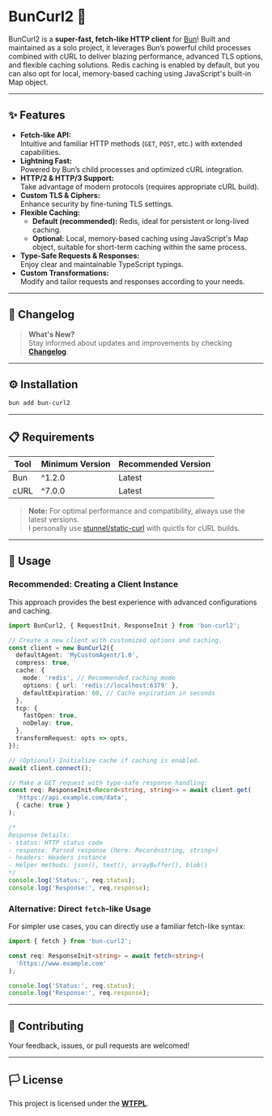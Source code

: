 # BunCurl2 🚀

BunCurl2 is a **super-fast, fetch-like HTTP client** for [Bun](https://bun.sh)! Built and maintained as a solo project, it leverages Bun’s powerful child processes combined with cURL to deliver blazing performance, advanced TLS options, and flexible caching solutions. Redis caching is enabled by default, but you can also opt for local, memory-based caching using JavaScript's built-in Map object.

---

## ✨ Features

- **Fetch-like API:**  
  Intuitive and familiar HTTP methods (`GET`, `POST`, etc.) with extended capabilities.
- **Lightning Fast:**  
  Powered by Bun’s child processes and optimized cURL integration.
- **HTTP/2 & HTTP/3 Support:**  
  Take advantage of modern protocols (requires appropriate cURL build).
- **Custom TLS & Ciphers:**  
  Enhance security by fine-tuning TLS settings.
- **Flexible Caching:**
  - **Default (recommended):** Redis, ideal for persistent or long-lived caching.
  - **Optional:** Local, memory-based caching using JavaScript's Map object, suitable for short-term caching within the same process.
- **Type-Safe Requests & Responses:**  
  Enjoy clear and maintainable TypeScript typings.
- **Custom Transformations:**  
  Modify and tailor requests and responses according to your needs.

---

## 📜 Changelog

> **What's New?**  
> Stay informed about updates and improvements by checking **[Changelog](./CHANGELOG.md)**.  

---

## ⚙️ Installation

```bash
bun add bun-curl2
```

---

## 📋 Requirements

| Tool | Minimum Version | Recommended Version |
| ---- | --------------- | ------------------- |
| Bun  | ^1.2.0          | Latest              |
| cURL | ^7.0.0          | Latest              |

> **Note:** For optimal performance and compatibility, always use the latest versions.  
> I personally use [stunnel/static-curl](https://github.com/stunnel/static-curl) with quictls for cURL builds.

---

## 📡 Usage

### Recommended: Creating a Client Instance

This approach provides the best experience with advanced configurations and caching.

```ts
import BunCurl2, { RequestInit, ResponseInit } from 'bun-curl2';

// Create a new client with customized options and caching.
const client = new BunCurl2({
  defaultAgent: 'MyCustomAgent/1.0',
  compress: true,
  cache: {
    mode: 'redis', // Recommended caching mode
    options: { url: 'redis://localhost:6379' },
    defaultExpiration: 60, // Cache expiration in seconds
  },
  tcp: {
    fastOpen: true,
    noDelay: true,
  },
  transformRequest: opts => opts,
});

// (Optional) Initialize cache if caching is enabled.
await client.connect();

// Make a GET request with type-safe response handling:
const req: ResponseInit<Record<string, string>> = await client.get(
  'https://api.example.com/data',
  { cache: true }
);

/*
Response Details:
- status: HTTP status code
- response: Parsed response (here: Record<string, string>)
- headers: Headers instance
- Helper methods: json(), text(), arrayBuffer(), blob()
*/
console.log('Status:', req.status);
console.log('Response:', req.response);
```

### Alternative: Direct `fetch`-like Usage

For simpler use cases, you can directly use a familiar fetch-like syntax:

```ts
import { fetch } from 'bun-curl2';

const req: ResponseInit<string> = await fetch<string>(
  'https://www.example.com'
);

console.log('Status:', req.status);
console.log('Response:', req.response);
```

---

## 🤝 Contributing

Your feedback, issues, or pull requests are welcomed!

---

## 🏳️ License

This project is licensed under the **[WTFPL](./LICENSE)**.
